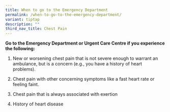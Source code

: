 ```yaml
---
title: When to go to the Emergency Department
permalink: /when-to-go-to-the-emergency-department/
variant: tiptap
description: ""
third_nav_title: Chest Pain
---
```

<p><strong>Go to the Emergency Department or Urgent Care Centre if you experience the following: </strong>
</p>
<p></p>
<ol data-tight="true" class="tight">
<li>
<p>New or worsening chest pain that is not severe enough to warrant an ambulance,
but is a concern (e.g., you have a history of heart problems).</p>
</li>
<li>
<p>Chest pain with other concerning symptoms like a fast heart rate or feeling
faint.</p>
</li>
<li>
<p>Chest pain that is always associated with exertion</p>
</li>
<li>
<p>History of heart disease
<br>
</p>
</li>
</ol>
<p></p>